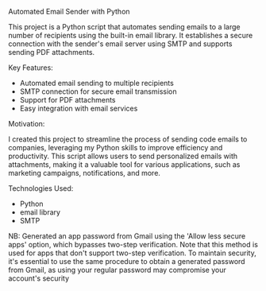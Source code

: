 Automated Email Sender with Python

This project is a Python script that automates sending emails to a large number of recipients using the built-in email library. It establishes a secure connection with the sender's email server using SMTP and supports sending PDF attachments.


Key Features:

- Automated email sending to multiple recipients
- SMTP connection for secure email transmission
- Support for PDF attachments
- Easy integration with email services

Motivation:

I created this project to streamline the process of sending code emails to companies, leveraging my Python skills to improve efficiency and productivity. 
This script allows users to send personalized emails with attachments, making it a valuable tool for various applications, such as marketing campaigns, notifications, and more.

Technologies Used:

- Python
- email library
- SMTP



NB:
Generated an app password from Gmail using the 'Allow less secure apps' option, which bypasses two-step verification. 
Note that this method is used for apps that don't support two-step verification. 
To maintain security, it's essential to use the same procedure to obtain a generated password from Gmail, as using your regular password may compromise your account's security


